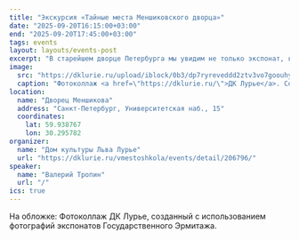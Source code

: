 ```yaml
---
title: "Экскурсия «Тайные места Меншиковского дворца»"
date: "2025-09-20T16:15:00+03:00"
end: "2025-09-20T17:45:00+03:00"
tags: events
layout: layouts/events-post
excerpt: "В старейшем дворце Петербурга мы увидим не только экспонат, который занимает два этажа дворца, и не только заглянем в кухонную вытяжку, в которой может спрятаться небольшой автобус. Мы ещё ответим на вопрос, почему во дворце второго человека в империи десятки замурованных окон, зачем здесь дверь, заложенная кирпичом, и крошечная дверка, ведущая в никуда..."
image:
  src: "https://dklurie.ru/upload/iblock/0b3/dp7ryreveddd2ztv3vo7goouhyk2rb4w.jpg"
  caption: "Фотоколлаж <a href=\"https://dklurie.ru/\">ДК Лурье</a>. Создан с использованием фотографий экспонатов <a href=\"https://www.hermitagemuseum.org/\">Государственного Эрмитажа</a>"
location:
  name: "Дворец Меншикова"
  address: "Санкт-Петербург, Университетская наб., 15"
  coordinates:
    lat: 59.938767
    lon: 30.295782
organizer:
  name: "Дом культуры Льва Лурье"
  url: "https://dklurie.ru/vmestoshkola/events/detail/206796/"
speaker:
  name: "Валерий Тропин"
  url: "/"
ics: true
---
```


<footer class="image-caption">
    На обложке: Фотоколлаж ДК Лурье, созданный с использованием фотографий экспонатов Государственного Эрмитажа.
</footer>

